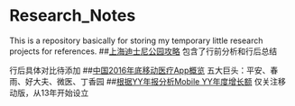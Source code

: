 # Research_Notes
This is a repository basically for storing my temporary little research projects for references.
##[上海迪士尼公园攻略](https://github.com/vivi3nli/Research_Notes/tree/master/Disneyland-Shanghai)
包含了行前分析和行后总结

行后具体对比待添加
##[中国2016年底移动医疗App概览](https://github.com/vivi3nli/Research_Notes/tree/master/MobileHealthChine%E4%B8%AD%E5%9B%BD%E7%A7%BB%E5%8A%A8%E5%8C%BB%E7%96%97)
五大巨头：平安、春雨、好大夫、微医、丁香园
##[根据YY年报分析Mobile YY年度增长额](https://github.com/vivi3nli/Research_Notes/tree/master/YY-Mobile-Growth)
仅关注移动版，从13年开始设立
